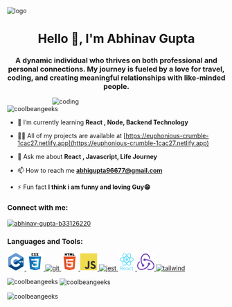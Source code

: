 ![logo](https://media.licdn.com/dms/image/C5612AQErLJQyuT4h2Q/article-inline_image-shrink_1500_2232/0/1624597705774?e=1726704000&v=beta&t=hF1jcCLkt1hoBZ1lBZxzuVg8Vkg70m5A-2Wlpkbaxz4)
<h1 align="center">Hello 👋, I'm Abhinav Gupta</h1>

<h3 align="center">A dynamic individual who thrives on both professional and personal connections. My journey is fueled by a love for travel, coding, and creating meaningful relationships with like-minded people.</h3>
<img align="right" alt='coding' width="400" src="https://camo.githubusercontent.com/8a9c7f854df987a0b488caf7b4ca6fb56e368e1a0b85602574da94c19d1c2d2e/68747470733a2f2f70687973696373677572756b756c2e66696c65732e776f726470726573732e636f6d2f323031392f30322f6368617261637465722d312e676966"

<p align="left"> <img src="https://komarev.com/ghpvc/?username=coolbeangeeks&label=Profile%20views&color=0e75b6&style=flat" alt="coolbeangeeks" /> </p>

- 🌱 I’m currently learning **React , Node, Backend Technology**

-  👨‍💻 All of my projects are available at [https://euphonious-crumble-1cac27.netlify.app](https://euphonious-crumble-1cac27.netlify.app)

- 💬 Ask me about **React , Javascript, Life Journey**

- 📫 How to reach me **abhigupta96677@gmail.com**

- ⚡ Fun fact **I think i am funny and loving Guy😁**

<h3 align="left">Connect with me:</h3>
<p align="left">
<a href="https://linkedin.com/in/abhinav-gupta-b33126220" target="blank"><img align="center" src="https://raw.githubusercontent.com/rahuldkjain/github-profile-readme-generator/master/src/images/icons/Social/linked-in-alt.svg" alt="abhinav-gupta-b33126220" height="30" width="40" /></a>
</p>

<h3 align="left">Languages and Tools:</h3>
<p align="left"> <a href="https://www.w3schools.com/cpp/" target="_blank" rel="noreferrer"> <img src="https://raw.githubusercontent.com/devicons/devicon/master/icons/cplusplus/cplusplus-original.svg" alt="cplusplus" width="40" height="40"/> </a> <a href="https://www.w3schools.com/css/" target="_blank" rel="noreferrer"> <img src="https://raw.githubusercontent.com/devicons/devicon/master/icons/css3/css3-original-wordmark.svg" alt="css3" width="40" height="40"/> </a> <a href="https://git-scm.com/" target="_blank" rel="noreferrer"> <img src="https://www.vectorlogo.zone/logos/git-scm/git-scm-icon.svg" alt="git" width="40" height="40"/> </a> <a href="https://www.w3.org/html/" target="_blank" rel="noreferrer"> <img src="https://raw.githubusercontent.com/devicons/devicon/master/icons/html5/html5-original-wordmark.svg" alt="html5" width="40" height="40"/> </a> <a href="https://developer.mozilla.org/en-US/docs/Web/JavaScript" target="_blank" rel="noreferrer"> <img src="https://raw.githubusercontent.com/devicons/devicon/master/icons/javascript/javascript-original.svg" alt="javascript" width="40" height="40"/> </a> <a href="https://jestjs.io" target="_blank" rel="noreferrer"> <img src="https://www.vectorlogo.zone/logos/jestjsio/jestjsio-icon.svg" alt="jest" width="40" height="40"/> </a> <a href="https://reactjs.org/" target="_blank" rel="noreferrer"> <img src="https://raw.githubusercontent.com/devicons/devicon/master/icons/react/react-original-wordmark.svg" alt="react" width="40" height="40"/> </a> <a href="https://redux.js.org" target="_blank" rel="noreferrer"> <img src="https://raw.githubusercontent.com/devicons/devicon/master/icons/redux/redux-original.svg" alt="redux" width="40" height="40"/> </a> <a href="https://tailwindcss.com/" target="_blank" rel="noreferrer"> <img src="https://www.vectorlogo.zone/logos/tailwindcss/tailwindcss-icon.svg" alt="tailwind" width="40" height="40"/> </a> </p>

<p><img align="left" src="https://github-readme-stats.vercel.app/api/top-langs?username=coolbeangeeks&show_icons=true&locale=en&layout=compact" alt="coolbeangeeks" /></p>

<p>&nbsp;<img align="center" src="https://github-readme-stats.vercel.app/api?username=coolbeangeeks&show_icons=true&locale=en" alt="coolbeangeeks" /></p>

<p><img align="center" src="https://github-readme-streak-stats.herokuapp.com/?user=coolbeangeeks&" alt="coolbeangeeks" /></p>
